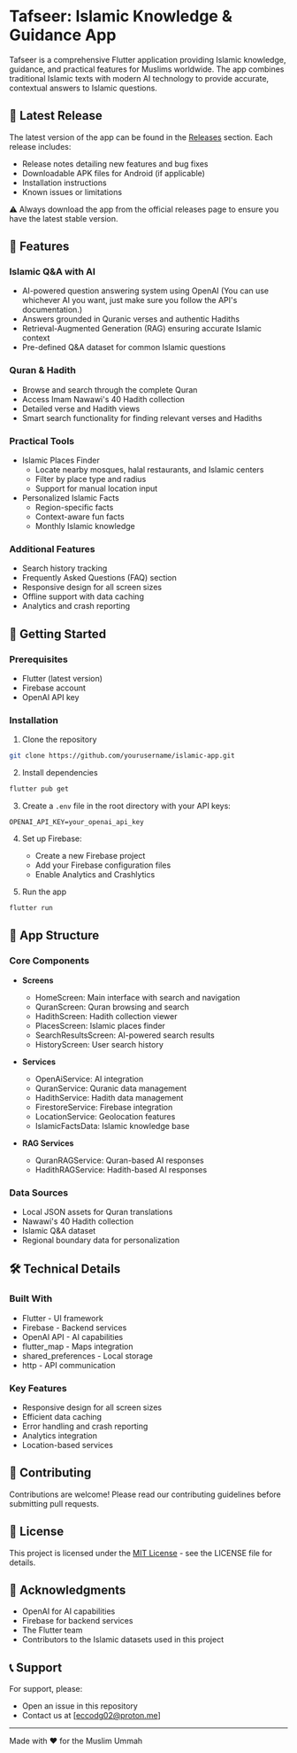 # Tafseer: Islamic Knowledge & Guidance App

Tafseer is a comprehensive Flutter application providing Islamic knowledge, guidance, and practical features for Muslims worldwide. The app combines traditional Islamic texts with modern AI technology to provide accurate, contextual answers to Islamic questions.

## 📱 Latest Release
The latest version of the app can be found in the [Releases](https://github.com/faysal-MMII/Tafseer/releases) section. Each release includes:

- Release notes detailing new features and bug fixes
- Downloadable APK files for Android (if applicable)
- Installation instructions
- Known issues or limitations

⚠️ Always download the app from the official releases page to ensure you have the latest stable version.

## 🌟 Features

### Islamic Q&A with AI
- AI-powered question answering system using OpenAI (You can use whichever AI you want, just make sure you follow the API's documentation.)
- Answers grounded in Quranic verses and authentic Hadiths
- Retrieval-Augmented Generation (RAG) ensuring accurate Islamic context
- Pre-defined Q&A dataset for common Islamic questions

### Quran & Hadith
- Browse and search through the complete Quran
- Access Imam Nawawi's 40 Hadith collection
- Detailed verse and Hadith views
- Smart search functionality for finding relevant verses and Hadiths

### Practical Tools
- Islamic Places Finder
  - Locate nearby mosques, halal restaurants, and Islamic centers
  - Filter by place type and radius
  - Support for manual location input
- Personalized Islamic Facts
  - Region-specific facts
  - Context-aware fun facts
  - Monthly Islamic knowledge

### Additional Features
- Search history tracking
- Frequently Asked Questions (FAQ) section
- Responsive design for all screen sizes
- Offline support with data caching
- Analytics and crash reporting

## 🚀 Getting Started

### Prerequisites
- Flutter (latest version)
- Firebase account
- OpenAI API key

### Installation

1. Clone the repository
```bash
git clone https://github.com/yourusername/islamic-app.git
```

2. Install dependencies
```bash
flutter pub get
```

3. Create a `.env` file in the root directory with your API keys:
```
OPENAI_API_KEY=your_openai_api_key
```

4. Set up Firebase:
   - Create a new Firebase project
   - Add your Firebase configuration files
   - Enable Analytics and Crashlytics

5. Run the app
```bash
flutter run
```

## 📱 App Structure

### Core Components

- **Screens**
  - HomeScreen: Main interface with search and navigation
  - QuranScreen: Quran browsing and search
  - HadithScreen: Hadith collection viewer
  - PlacesScreen: Islamic places finder
  - SearchResultsScreen: AI-powered search results
  - HistoryScreen: User search history

- **Services**
  - OpenAiService: AI integration
  - QuranService: Quranic data management
  - HadithService: Hadith data management
  - FirestoreService: Firebase integration
  - LocationService: Geolocation features
  - IslamicFactsData: Islamic knowledge base

- **RAG Services**
  - QuranRAGService: Quran-based AI responses
  - HadithRAGService: Hadith-based AI responses

### Data Sources
- Local JSON assets for Quran translations
- Nawawi's 40 Hadith collection
- Islamic Q&A dataset
- Regional boundary data for personalization

## 🛠 Technical Details

### Built With
- Flutter - UI framework
- Firebase - Backend services
- OpenAI API - AI capabilities
- flutter_map - Maps integration
- shared_preferences - Local storage
- http - API communication

### Key Features
- Responsive design for all screen sizes
- Efficient data caching
- Error handling and crash reporting
- Analytics integration
- Location-based services

## 📝 Contributing

Contributions are welcome! Please read our contributing guidelines before submitting pull requests.

## 📄 License

This project is licensed under the [MIT License](LICENSE) - see the LICENSE file for details.

## 🙏 Acknowledgments

- OpenAI for AI capabilities
- Firebase for backend services
- The Flutter team
- Contributors to the Islamic datasets used in this project

## 📞 Support

For support, please:
- Open an issue in this repository
- Contact us at [eccodg02@proton.me]

---
Made with ❤️ for the Muslim Ummah
